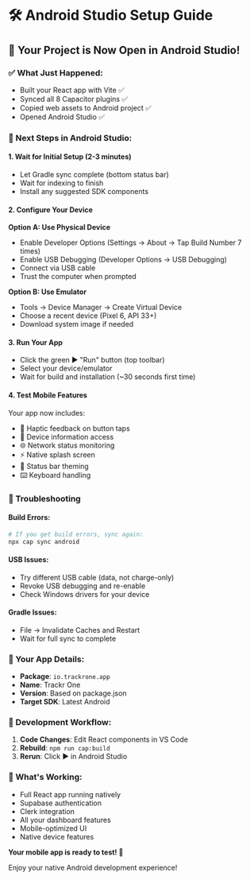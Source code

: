 # 🛠️ Android Studio Setup Guide

## 📱 Your Project is Now Open in Android Studio!

### ✅ What Just Happened:
- Built your React app with Vite ✅
- Synced all 8 Capacitor plugins ✅  
- Copied web assets to Android project ✅
- Opened Android Studio ✅

### 🚀 Next Steps in Android Studio:

#### 1. **Wait for Initial Setup** (2-3 minutes)
- Let Gradle sync complete (bottom status bar)
- Wait for indexing to finish
- Install any suggested SDK components

#### 2. **Configure Your Device**
**Option A: Use Physical Device**
- Enable Developer Options (Settings → About → Tap Build Number 7 times)
- Enable USB Debugging (Developer Options → USB Debugging)
- Connect via USB cable
- Trust the computer when prompted

**Option B: Use Emulator**
- Tools → Device Manager → Create Virtual Device
- Choose a recent device (Pixel 6, API 33+)
- Download system image if needed

#### 3. **Run Your App**
- Click the green ▶️ "Run" button (top toolbar)
- Select your device/emulator
- Wait for build and installation (~30 seconds first time)

#### 4. **Test Mobile Features**
Your app now includes:
- 📳 Haptic feedback on button taps
- 📱 Device information access
- 🌐 Network status monitoring  
- ⚡ Native splash screen
- 🎨 Status bar theming
- ⌨️ Keyboard handling

### 🔧 Troubleshooting

#### Build Errors:
```powershell
# If you get build errors, sync again:
npx cap sync android
```

#### USB Issues:
- Try different USB cable (data, not charge-only)
- Revoke USB debugging and re-enable
- Check Windows drivers for your device

#### Gradle Issues:
- File → Invalidate Caches and Restart
- Wait for full sync to complete

### 📱 Your App Details:
- **Package**: `io.trackrone.app`
- **Name**: Trackr One
- **Version**: Based on package.json
- **Target SDK**: Latest Android

### 🎯 Development Workflow:
1. **Code Changes**: Edit React components in VS Code
2. **Rebuild**: `npm run cap:build` 
3. **Rerun**: Click ▶️ in Android Studio

### 🌟 What's Working:
- Full React app running natively
- Supabase authentication
- Clerk integration  
- All your dashboard features
- Mobile-optimized UI
- Native device features

**Your mobile app is ready to test! 🎉**

Enjoy your native Android development experience!
